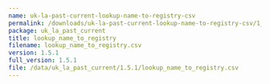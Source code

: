 ```yaml
---
name: uk-la-past-current-lookup-name-to-registry-csv
permalink: /downloads/uk-la-past-current-lookup-name-to-registry-csv/1_5_1
package: uk_la_past_current
title: lookup_name_to_registry
filename: lookup_name_to_registry.csv
version: 1.5.1
full_version: 1.5.1
file: /data/uk_la_past_current/1.5.1/lookup_name_to_registry.csv
---
```

